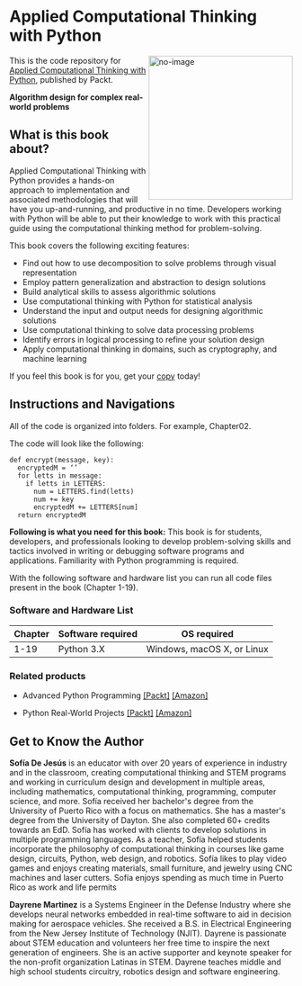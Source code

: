 # Applied Computational Thinking with Python

<a href="https://www.packtpub.com/product/applied-computational-thinking-with-python-second-edition/9781837632305"><img src="https://content.packt.com/B19521/cover_image_small.jpg" alt="no-image" height="256px" align="right"></a>

This is the code repository for [Applied Computational Thinking with Python](https://www.packtpub.com/product/applied-computational-thinking-with-python-second-edition/9781837632305), published by Packt.

**Algorithm design for complex real-world problems**

## What is this book about?
Applied Computational Thinking with Python provides a hands-on approach to implementation and associated methodologies that will have you up-and-running, and productive in no time. Developers working with Python will be able to put their knowledge to work with this practical guide using the computational thinking method for problem-solving.

This book covers the following exciting features:

* Find out how to use decomposition to solve problems through visual representation
* Employ pattern generalization and abstraction to design solutions
* Build analytical skills to assess algorithmic solutions
* Use computational thinking with Python for statistical analysis
* Understand the input and output needs for designing algorithmic solutions
* Use computational thinking to solve data processing problems
* Identify errors in logical processing to refine your solution design
* Apply computational thinking in domains, such as cryptography, and machine learning

If you feel this book is for you, get your [copy](amazon_link) today!

## Instructions and Navigations
All of the code is organized into folders. For example, Chapter02.

The code will look like the following:

```
def encrypt(message, key):
  encryptedM = ‘’
  for letts in message:
    if letts in LETTERS:
      num = LETTERS.find(letts)
      num += key
      encryptedM += LETTERS[num]
  return encryptedM
```

**Following is what you need for this book:**
This book is for students, developers, and professionals looking to develop problem-solving skills and tactics involved in writing or debugging software programs and applications. Familiarity with Python programming is required.

With the following software and hardware list you can run all code files present in the book (Chapter 1-19).
### Software and Hardware List
| Chapter | Software required | OS required |
| -------- | ------------------------------------ | ----------------------------------- |
| 1-19 | Python 3.X | Windows, macOS X, or Linux |

### Related products
* Advanced Python Programming [[Packt]](https://www.packtpub.com/product/advanced-python-programming-second-edition/9781801814010) [[Amazon]](https://www.amazon.com/Advanced-Python-Programming-Accelerate-techniques/dp/1801814015/ref=sr_1_1?crid=WZ923V16OZ5Y&keywords=advanced+python+programming&qid=1703787274&sprefix=advanced+python+prograaming%2Caps%2C329&sr=8-1)

* Python Real-World Projects [[Packt]](https://www.packtpub.com/product/python-real-world-projects/9781803246765) [[Amazon]](https://www.amazon.com/Python-Real-World-Projects-deployable-applications/dp/1803246766/ref=sr_1_1?crid=1A2IAY06FA4AK&keywords=python+real-world+projects&qid=1703787308&sprefix=python+real-wo%2Caps%2C302&sr=8-1)

## Get to Know the Author
**Sofía De Jesús**
is an educator with over 20 years of experience in industry and in the classroom, creating computational thinking and STEM programs and working in curriculum design and development in multiple areas, including mathematics, computational thinking, programming, computer science, and more. Sofía received her bachelor's degree from the University of Puerto Rico with a focus on mathematics. She has a master's degree from the University of Dayton. She also completed 60+ credits towards an EdD. Sofía has worked with clients to develop solutions in multiple programming languages. As a teacher, Sofía helped students incorporate the philosophy of computational thinking in courses like game design, circuits, Python, web design, and robotics. Sofía likes to play video games and enjoys creating materials, small furniture, and jewelry using CNC machines and laser cutters. Sofía enjoys spending as much time in Puerto Rico as work and life permits

**Dayrene Martinez**
is a Systems Engineer in the Defense Industry where she develops neural networks embedded in real-time software to aid in decision making for aerospace vehicles. She received a B.S. in Electrical Engineering from the New Jersey Institute of Technology (NJIT). Dayrene is passionate about STEM education and volunteers her free time to inspire the next generation of engineers. She is an active supporter and keynote speaker for the non-profit organization Latinas in STEM. Dayrene teaches middle and high school students circuitry, robotics design and software engineering.
